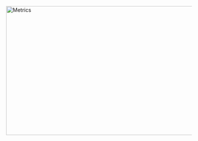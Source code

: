 <img src="https://github.com/aerasmo/aerasmo/blob/main/github-metrics.svg" alt="Metrics" width="920" height="350">
<!--  -->
